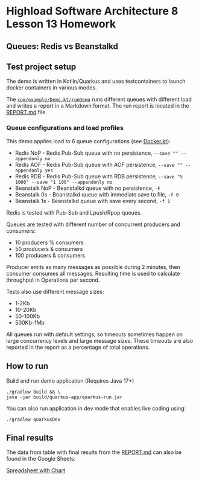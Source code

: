 # Highload Software Architecture 8 Lesson 13 Homework

Queues: Redis vs Beanstalkd
---

## Test project setup

The demo is written in Kotlin/Quarkus and uses testcontainers to launch docker containers in various modes.

The [`com/example/Demo.kt/runDemo`](src/main/kotlin/com/example/Demo.kt) runs different queues with different load and writes a report in a Markdown format. The run report is located in the [REPORT.md](reports/REPORT.md) file.

### Queue configurations and load profiles

This demo applies load to 6 queue configurations (see [Docker.kt](src/main/kotlin/com/example/util/Docker.kt)):

* Redis NoP - Redis Pub-Sub queue with no persistence, `--save "" --appendonly no`
* Redis AOF - Redis Pub-Sub queue with AOF persistence, `--save "" --appendonly yes`
* Redis RDB - Redis Pub-Sub queue with RDB persistence, `--save "5 1000" --save "1 100" --appendonly no`
* Beanstalk NoP - Beanstalkd queue with no persistence, `-F`
* Beanstalk 0s - Beanstalkd queue with immediate save to file, `-f 0`
* Beanstalk 1s - Beanstalkd queue with save every second, `-f 1`

Redis is tested with Pub-Sub and Lpush/Rpop queues.

Queues are tested with different number of concurrent producers and consumers:

* 10 producers % consumers
* 50 producers & consumers
* 100 producers & consumers

Producer emits as many messages as possible during 2 minutes, then consumer consumes all messages. Resulting time is used to calculate throughput in Operations per second.

Tests also use different message sizes:

* 1-2Kb
* 10-20Kb
* 50-100Kb
* 500Kb-1Mb

All queues run with default settings, so timeouts sometimes happen on large concurrency levels and large message sizes.
These timeouts are also reported in the report as a percentage of total operations. 

## How to run

Build and run demo application (Requires Java 17+)

```shell script
./gradlew build && \
java -jar build/quarkus-app/quarkus-run.jar
```

You can also run application in dev mode that enables live coding using:

```shell script
./gradlew quarkusDev
```

## Final results

The data from table with final results from the [REPORT.md](reports/REPORT.md) can also be found in the Google Sheets:

[Spreadsheet with Chart](https://docs.google.com/spreadsheets/d/1mT3EG-kFeN5FziQG_XqK9_QLeJ-c5N3Xx53N8wu4X7s)

